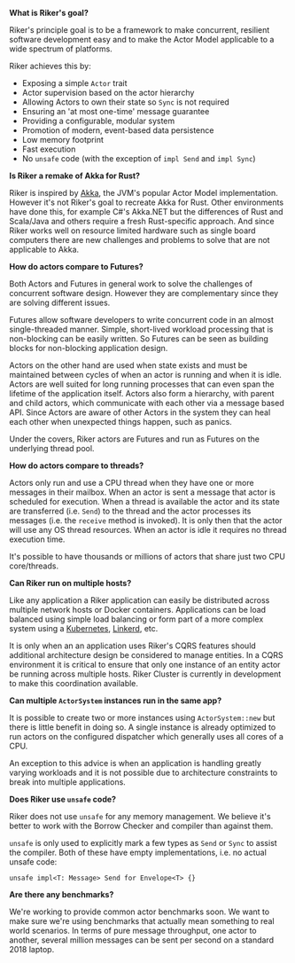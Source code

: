 **What is Riker's goal?**

Riker's principle goal is to be a framework to make concurrent, resilient software development easy and to make the Actor Model applicable to a wide spectrum of platforms.

Riker achieves this by:

- Exposing a simple `Actor` trait
- Actor supervision based on the actor hierarchy
- Allowing Actors to own their state so `Sync` is not required
- Ensuring an 'at most one-time' message guarantee
- Providing a configurable, modular system
- Promotion of modern, event-based data persistence
- Low memory footprint
- Fast execution
- No `unsafe` code (with the exception of `impl Send` and `impl Sync`)

**Is Riker a remake of Akka for Rust?**

Riker is inspired by [Akka](https://akka.io/), the JVM's popular Actor Model implementation. However it's not Riker's goal to recreate Akka for Rust. Other environments have done this, for example C#'s Akka.NET but the differences of Rust and Scala/Java and others require a fresh Rust-specific approach. And since Riker works well on resource limited hardware such as single board computers there are new challenges and problems to solve that are not applicable to Akka.

**How do actors compare to Futures?**

Both Actors and Futures in general work to solve the challenges of concurrent software design. However they are complementary since they are solving different issues.

Futures allow software developers to write concurrent code in an almost single-threaded manner. Simple, short-lived workload processing that is non-blocking can be easily written. So Futures can be seen as building blocks for non-blocking application design.

Actors on the other hand are used when state exists and must be maintained between cycles of when an actor is running and when it is idle. Actors are well suited for long running processes that can even span the lifetime of the application itself. Actors also form a hierarchy, with parent and child actors, which communicate with each other via a message based API. Since Actors are aware of other Actors in the system they can heal each other when unexpected things happen, such as panics.

Under the covers, Riker actors are Futures and run as Futures on the underlying thread pool.

**How do actors compare to threads?**

Actors only run and use a CPU thread when they have one or more messages in their mailbox. When an actor is sent a message that actor is scheduled for execution. When a thread is available the actor and its state are transferred (i.e. `Send`) to the thread and the actor processes its messages (i.e. the `receive` method is invoked). It is only then that the actor will use any OS thread resources. When an actor is idle it requires no thread execution time.

It's possible to have thousands or millions of actors that share just two CPU core/threads.

**Can Riker run on multiple hosts?**

Like any application a Riker application can easily be distributed across multiple network hosts or Docker containers. Applications can be load balanced using simple load balancing or form part of a more complex system using a [Kubernetes](https://kubernetes.io/), [Linkerd](https://linkerd.io/), etc.

It is only when an an application uses Riker's CQRS features should additional architecture design be considered to manage entities. In a CQRS environment it is critical to ensure that only one instance of an entity actor be running across multiple hosts. Riker Cluster is currently in development to make this coordination available.

**Can multiple `ActorSystem` instances run in the same app?**

It is possible to create two or more instances using `ActorSystem::new` but there is little benefit in doing so. A single instance is already optimized to run actors on the configured dispatcher which generally uses all cores of a CPU.

An exception to this advice is when an application is handling greatly varying workloads and it is not possible due to architecture constraints to break into multiple applications.

**Does Riker use `unsafe` code?**

Riker does not use `unsafe` for any memory management. We believe it's better to work with the Borrow Checker and compiler than against them.

`unsafe` is only used to explicitly mark a few types as `Send` or `Sync` to assist the compiler. Both of these have empty implementations, i.e. no actual unsafe code:

```
unsafe impl<T: Message> Send for Envelope<T> {}
```

**Are there any benchmarks?**

We're working to provide common actor benchmarks soon. We want to make sure we're using benchmarks that actually mean something to real world scenarios. In terms of pure message throughput, one actor to another, several million messages can be sent per second on a standard 2018 laptop.

